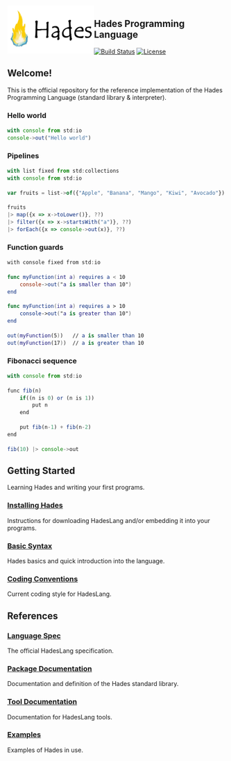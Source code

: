 <img src="assets/IconShort.png" alt="logo" width="200" align="left"/>

## Hades Programming Language

[![Build Status](https://travis-ci.org/Azer0s/HadesLang.svg?branch=master)](https://travis-ci.org/Azer0s/HadesLang)
[![License](https://img.shields.io/badge/license-MIT-brightgreen.svg)](https://github.com/Azer0s/HadesLang/blob/master/LICENSE)

## Welcome!

This is the official repository for the reference implementation of the Hades Programming Language (standard library & interpreter).

### Hello world
```js
with console from std:io
console->out("Hello world")
```

### Pipelines
```js
with list fixed from std:collections
with console from std:io

var fruits = list->of({"Apple", "Banana", "Mango", "Kiwi", "Avocado"})

fruits
|> map({x => x->toLower()}, ??)
|> filter({x => x->startsWith("a")}, ??)
|> forEach({x => console->out(x)}, ??)
```

### Function guards
```swift
with console fixed from std:io

func myFunction(int a) requires a < 10
    console->out("a is smaller than 10")
end

func myFunction(int a) requires a > 10
    console->out("a is greater than 10")
end

out(myFunction(5))   // a is smaller than 10
out(myFunction(17))  // a is greater than 10
```

### Fibonacci sequence
```js
with console from std:io

func fib(n)
    if((n is 0) or (n is 1))
        put n
    end
    
    put fib(n-1) + fib(n-2)
end

fib(10) |> console->out
```

## Getting Started

Learning Hades and writing your first programs.

### [Installing Hades](https://hadeslang.gitbook.io/doc/getting-started/installing-hades)

Instructions for downloading HadesLang and/or embedding it into your programs.

### [Basic Syntax](https://hadeslang.gitbook.io/doc/getting-started/basic-syntax)

Hades basics and quick introduction into the language.

### [Coding Conventions](https://hadeslang.gitbook.io/doc/getting-started/coding-conventions)

Current coding style for HadesLang.

## References

### [Language Spec](https://hadeslang.gitbook.io/doc/language-spec)

The official HadesLang specification.

### [Package Documentation](https://hadeslang.gitbook.io/doc/core-libraries/standard-library)

Documentation and definition of the Hades standard library.

### [Tool Documentation](https://hadeslang.gitbook.io/doc/other/tools)

Documentation for HadesLang tools.

### [Examples](https://hadeslang.gitbook.io/doc/other/examples)

Examples of Hades in use.
